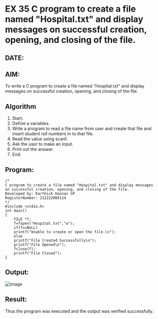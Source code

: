 # EX 35 C program to create a file named "Hospital.txt" and display messages on successful creation, opening, and closing of the file.
## DATE:
## AIM:
To write a C program to create a file named "Hospital.txt" and display messages on successful creation, opening, and closing of the file.

## Algorithm
1. Start.
2. Define a variables.
3. Write a program to read a file name from user and create that file and insert student
roll numbers in to that file.
4. Read the value using scanf.
5. Ask the user to make an input.
6. Print out the answer.
7. End.

## Program:
```
/*
C program to create a file named "Hospital.txt" and display messages on successful creation, opening, and closing of the file.
Developed by: Karthick Kannan SP
RegisterNumber: 212222060114
*/
#include <stdio.h>
int main()
{
    FILE *f;
    f=fopen("Hospital.txt","w");
    if(f==NULL)
    printf("Unable to create or open the file.\n");
    else
    printf("File Created Successfully\n");
    printf("File Opened\n");
    fclose(f);
    printf("File Closed");
}
```

## Output:
![image](https://github.com/user-attachments/assets/49e5ccb5-5bea-49e7-8e29-20d70e7c47e7)




## Result:
Thus the program was executed and the output was verified successfully.
